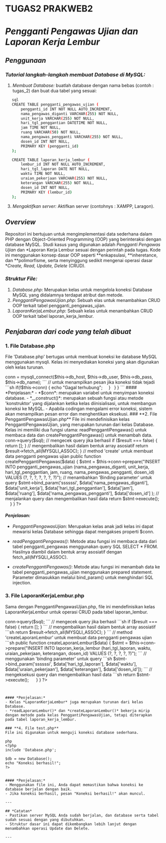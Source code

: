 # TUGAS2 PRAKWEB2

# *Pengganti Pengawas Ujian dan Laporan Kerja Lembur*

## *Penggunaan*

### *Tutorial langkah-langkah membuat Database di MySQL:*

1. *Membuat Database:*
   buatlah database dengan nama bebas (contoh : tugas_2) dan buat dua tabel yang sesuai:

```sh
   sql
   CREATE TABLE pengganti_pengawas_ujian (
       pengganti_id INT NOT NULL AUTO_INCREMENT,
       nama_pengawas_diganti VARCHAR(255) NOT NULL,
       unit_kerja VARCHAR(255) NOT NULL,
       hari_tgl_penggantian DATETIME NOT NULL,
       jam TIME NOT NULL,
       ruang VARCHAR(50) NOT NULL,
       nama_pengawas_pengganti VARCHAR(255) NOT NULL,
       dosen_id INT NOT NULL,
       PRIMARY KEY (pengganti_id)
   );

   CREATE TABLE laporan_kerja_lembur (
       lembur_id INT NOT NULL AUTO_INCREMENT,
       hari_tgl_laporan DATE NOT NULL,
       waktu TIME NOT NULL,
       uraian_pekerjaan VARCHAR(255) NOT NULL,
       keterangan VARCHAR(255) NOT NULL,
       dosen_id INT NOT NULL,
       PRIMARY KEY (lembur_id)
   );
``` 

3. *Mengaktifkan server:*
   Aktifkan server (contohnys : XAMPP, Laragon).

## *Overview*
Repositori ini bertujuan untuk mengimplementasi data sederhana dalam PHP dengan Object-Oriented Programming (OOP) yang berinteraksi dengan database MySQL. Studi kasus yang digunakan adalah *Pengganti Pengawas Ujian* dan *Laporan Kerja Lembur sesuai dengan perintah pada tugas. Kode ini menggunakan konsep dasar OOP seperti **enkapsulasi, **inheretance, dan **polimorfisme, serta menyinggung sedikit mengenai operasi dasar **Create, Read, Update, Delete* (CRUD).

### *Struktur File:*
1. *Database.php*: Merupakan kelas untuk mengelola koneksi Database MySQL yang didalamnya terdapat atribut dan metode.
2. *PenggantiPengawasUjian.php*: Sebuah elas untuk menambahkan CRUD OOP terkait tabel pengganti_pengawas_ujian.
3. *LaporanKerjaLembur.php*: Sebuah kelas untuk menambahkan CRUD OOP terkait tabel laporan_kerja_lembur.

## *Penjabaran dari code yang telah dibuat*

### **1. File Database.php**
File 'Database.php' bertugas untuk membuat koneksi ke database MySQL menggunakan mysqli. Kelas ini menyediakan koneksi yang akan digunakan oleh kelas turunan.

<?php

  // membuat kelas Database untuk koneksi

```sh
  class Database { 
```

  // membuat properti 'privat' tujuannya agar hanya dapat diakses oleh 

```sh
class yang ada di Database
  private $db_host = "localhost";
  private $db_user = "root";  // username database
  private $db_pass = "";  // password database
  private $db_name = "tugas_2";  // nama database
  protected $conn; // untuk menyiapkan koneksi dengan database
```
  // method untuk melakukan koneksi kedatabase dengan fungsi 'contsruct'
  
```sh 
  public function __construct() 
  {
```
  
  // inisialisasi koneksi objek intansi dari kelas Database

```sh
    $this->conn = mysqli_connect($this->db_host, $this->db_user, $this->db_pass, $this->db_name);
```
    // untuk menampilkan pesan jika koneksi tidak tejadi

```sh
     if(!$this->conn) { 
      
      echo "Gagal terhubung";
    }
  }
}
```

#### *Penjelasan:*
- *$conn*: merupakan variabel untuk menyimpan koneksi database.
- *__construct()*: merupakan sebuah fungsi atau metode 'konstruktor' yang dijalankan ketika kelas diinisialisasi, untuk membangun koneksi ke MySQL.
- Apabila codingan mengalami error koneksi, sistem akan menampilkan pesan error dan menghentikan eksekusi.

### **2. File PenggantiPengawasUjian.php**
File ini mendefinisikan kelas PenggantiPengawasUjian, yang merupakan turunan dari kelas Database. Kelas ini memiliki dua fungsi utama: readPenggantiPengawas() untuk membaca data dan createPenggantiPengawas() untuk menambah data.


<?php

// Melakukan 'include' pada file Database.php
include 'Database.php'; 

penggantian pengawasan ujian <?php

// melakukan perintah 'include; pada file Database.php untuk membaca data
include 'Database.php'; 

class PenggantiPengawasUjian extends Database {
// method 'read' untuk membaca data pengganti pengawas ujian
    public function readPenggantiPengawas() {
        $sql = "SELECT * FROM pengganti_pengawas_ujian";
        $result = $this->conn->query($sql);
        
// mengecek query jika berhasil
        if ($result === false) {
            return [];
        }
// mengembalikan hasil dalam bentuk array asosiatif
        return $result->fetch_all(MYSQLI_ASSOC); 
    }

// method 'create' untuk membuat data pengganti pengawas ujian
    public function createPenggantiPengawas($data) {
        $stmt = $this->conn->prepare("INSERT INTO pengganti_pengawas_ujian (nama_pengawas_diganti, unit_kerja, hari_tgl_penggantian, jam, ruang, nama_pengawas_pengganti, dosen_id) VALUES (?, ?, ?, ?, ?, ?, ?)");
        
// menambahkan 'Binding parameter' untuk query
        $stmt->bind_param('ssssssi', 
            $data['nama_pengawas_diganti'], 
            $data['unit_kerja'], 
            $data['hari_tgl_penggantian'], 
            $data['jam'], 
            $data['ruang'], 
            $data['nama_pengawas_pengganti'], 
            $data['dosen_id']
        );
   // menjalankan query dan mengembalikan hasil data     
        return $stmt->execute(); 
    }
}
?>


#### *Penjelasan:*
- *PenggantiPengawasUjian*: Merupakan kelas anak jadi kelas ini dapat mewarisi kelas Database sehingga dapat mengakses properti $conn.
  
- *readPenggantiPengawas()*: Metode atau fungsi ini membaca data dari tabel pengganti_pengawas menggunakan query SQL SELECT * FROM. Hasilnya diambil dalam bentuk array asosiatif dengan fetch_all(MYSQLI_ASSOC).

- *createPenggantiPengawas()*: Metode atau fungsi ini menambah data ke tabel pengganti_pengawas_ujian menggunakan prepared statement. Parameter dimasukkan melalui bind_param() untuk menghindari SQL injection.

### **3. File LaporanKerjaLembur.php**
Sama dengan PenggantiPengawasUjian.php, file ini mendefinisikan kelas LaporanKerjaLembur untuk operasi CRUD pada tabel laporan_lembur.

 <?php

// menggunakan perintah 'include' pada file Database.php untuk membaca data

```sh
include 'Database.php'; 
```

// membuat kelas turunan

```sh
class LaporanKerjaLembur extends Database {
// Fungsi untuk membaca data pengganti pengawas ujian
    public function readLaporanLembur() {
        $sql = "SELECT * FROM laporan_kerja_lembur";
        $result = $this->conn->query($sql);
```

// mengecek query jika berhasil

```sh
        if ($result === false) {
            return [];
        }
```

// mengembalikan hasil dalam bentuk array asosiatif

```sh
        return $result->fetch_all(MYSQLI_ASSOC); 
    }
```

// method 'createLaporanLembur' untuk membuat data pengganti pengawas ujian

```sh
    public function createLaporanLembur($data) {
        $stmt = $this->conn->prepare("INSERT INTO laporan_kerja_lembur (hari_tgl_laporan, waktu, uraian_pekerjaan, keterangan, dosen_id) VALUES (?, ?, ?, ?, ?)");
```

// menggunakan 'binding parameter' untuk query

```sh
        $stmt->bind_param('ssssssi', 
        $data['hari_tgl_laporan'], 
        $data['waktu'], 
        $data['uraian_pekerjaan'], 
        $data['keterangan'], 
        $data['dosen_id']);
```

 // mengeksekusi query dan mengembalikan hasil data

 ```sh
        return $stmt->execute(); 
    }
}
?>
```


#### *Penjelasan:*
- Kelas *LaporanKerjaLembur* juga merupakan turunan dari kelas Database.
- *readLaporanLembur()* dan *createLaporanLembur()* bekerja mirip dengan metode pada kelas PenggantiPengawasUjian, tetapi diterapkan pada tabel laporan_kerja_lembur.

### **4. File test.php**
File ini digunakan untuk menguji koneksi database sederhana.

php
<?php
include 'Database.php';

$db = new Database();
echo "Koneksi berhasil!";
?>


#### *Penjelasan:*
- Menggunakan file ini, Anda dapat memastikan bahwa koneksi ke database berjalan dengan baik.
- Jika koneksi berhasil, pesan "Koneksi berhasil!" akan muncul.

---

## *Catatan*
- Pastikan server MySQL Anda sudah berjalan, dan database serta tabel sudah sesuai dengan yang dibutuhkan.
- Struktur dasar ini dapat dikembangkan lebih lanjut dengan menambahkan operasi Update dan Delete.

---

